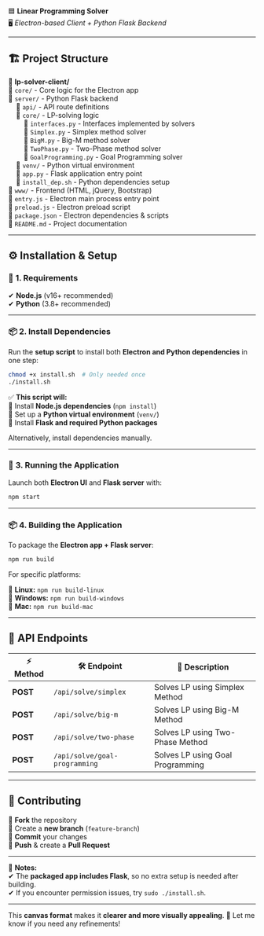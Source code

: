 🟦 **Linear Programming Solver**  
🖥️ *Electron-based Client + Python Flask Backend*  

---

## 🏗️ **Project Structure**  
📂 **lp-solver-client/**  
📁 `core/` - Core logic for the Electron app  
📁 `server/` - Python Flask backend  
&nbsp;&nbsp;&nbsp;&nbsp;📂 `api/` - API route definitions  
&nbsp;&nbsp;&nbsp;&nbsp;📂 `core/` - LP-solving logic  
&nbsp;&nbsp;&nbsp;&nbsp;&nbsp;&nbsp;&nbsp;&nbsp;📄 `interfaces.py` - Interfaces implemented by solvers  
&nbsp;&nbsp;&nbsp;&nbsp;&nbsp;&nbsp;&nbsp;&nbsp;📄 `Simplex.py` - Simplex method solver  
&nbsp;&nbsp;&nbsp;&nbsp;&nbsp;&nbsp;&nbsp;&nbsp;📄 `BigM.py` - Big-M method solver  
&nbsp;&nbsp;&nbsp;&nbsp;&nbsp;&nbsp;&nbsp;&nbsp;📄 `TwoPhase.py` - Two-Phase method solver  
&nbsp;&nbsp;&nbsp;&nbsp;&nbsp;&nbsp;&nbsp;&nbsp;📄 `GoalProgramming.py` - Goal Programming solver  
&nbsp;&nbsp;&nbsp;&nbsp;📂 `venv/` - Python virtual environment  
&nbsp;&nbsp;&nbsp;&nbsp;📄 `app.py` - Flask application entry point  
&nbsp;&nbsp;&nbsp;&nbsp;📄 `install_dep.sh` - Python dependencies setup  
📁 `www/` - Frontend (HTML, jQuery, Bootstrap)  
📄 `entry.js` - Electron main process entry point  
📄 `preload.js` - Electron preload script  
📄 `package.json` - Electron dependencies & scripts  
📄 `README.md` - Project documentation  

---

## ⚙️ **Installation & Setup**  

### 📌 **1. Requirements**  
✔ **Node.js** (v16+ recommended)  
✔ **Python** (3.8+ recommended)  

---

### 📦 **2. Install Dependencies**  
Run the **setup script** to install both **Electron and Python dependencies** in one step:  

```sh
chmod +x install.sh  # Only needed once
./install.sh
```

✅ **This script will:**  
🔹 Install **Node.js dependencies** (`npm install`)  
🔹 Set up a **Python virtual environment** (`venv/`)  
🔹 Install **Flask and required Python packages**  

Alternatively, install dependencies manually.

---

### 🚀 **3. Running the Application**  
Launch both **Electron UI** and **Flask server** with:  

```sh
npm start
```

---

### 📦 **4. Building the Application**  
To package the **Electron app + Flask server**:  

```sh
npm run build
```

For specific platforms:  

🔹 **Linux:** `npm run build-linux`  
🔹 **Windows:** `npm run build-windows`  
🔹 **Mac:** `npm run build-mac`  

---

## 🔌 **API Endpoints**  

| ⚡ Method | 🛠️ Endpoint | 📌 Description |
|----------|------------|----------------------------|
| **POST** | `/api/solve/simplex` | Solves LP using Simplex Method |
| **POST** | `/api/solve/big-m` | Solves LP using Big-M Method |
| **POST** | `/api/solve/two-phase` | Solves LP using Two-Phase Method |
| **POST** | `/api/solve/goal-programming` | Solves LP using Goal Programming |

---

## 🤝 **Contributing**  
🔹 **Fork** the repository  
🔹 Create a **new branch** (`feature-branch`)  
🔹 **Commit** your changes  
🔹 **Push** & create a **Pull Request**  

---

📌 **Notes:**  
✔ The **packaged app includes Flask**, so no extra setup is needed after building.  
✔ If you encounter permission issues, try `sudo ./install.sh`.  

---

This **canvas format** makes it **clearer and more visually appealing**. 🚀 Let me know if you need any refinements!
